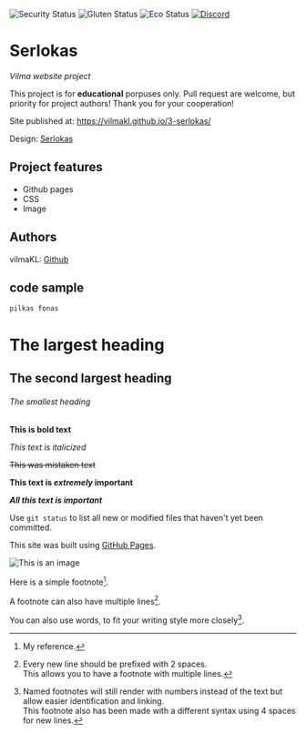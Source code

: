 ![Security Status](https://img.shields.io/security-headers?label=Security&url=https%3A%2F%2Fgithub.com&style=flat-square)
![Gluten Status](https://img.shields.io/badge/Gluten-Free-green.svg)
![Eco Status](https://img.shields.io/badge/ECO-Friendly-green.svg)
[![Discord](https://discord.com/api/guilds/571393319201144843/widget.png)](https://discord.gg/dRwW4rw)
# Serlokas

_Vilma website project_

This project is for **educational** porpuses only. Pull request are welcome, but priority for project authors! Thank you for your cooperation!


Site published at: https://vilmakl.github.io/3-serlokas/

Design: [Serlokas](https://cdn.discordapp.com/attachments/648536139677958156/648860542743740428/404-Web-Page-Design-Examples-6.png)

## Project features

- Github pages
- CSS
- Image 


## Authors

vilmaKL: [Github](https://github.com/vilmaKL)

## code sample ##

```
pilkas fonas
```

# The largest heading
## The second largest heading
###### The smallest heading

**This is bold text**

*This text is italicized*

~~This was mistaken text~~

**This text is _extremely_ important**

***All this text is important***

Use `git status` to list all new or modified files that haven't yet been committed.

This site was built using [GitHub Pages](https://pages.github.com/).


![This is an image](https://myoctocat.com/assets/images/base-octocat.svg)

Here is a simple footnote[^1].

A footnote can also have multiple lines[^2].  

You can also use words, to fit your writing style more closely[^note].

[^1]: My reference.
[^2]: Every new line should be prefixed with 2 spaces.  
  This allows you to have a footnote with multiple lines.
[^note]:
    Named footnotes will still render with numbers instead of the text but allow easier identification and linking.  
    This footnote also has been made with a different syntax using 4 spaces for new lines.

